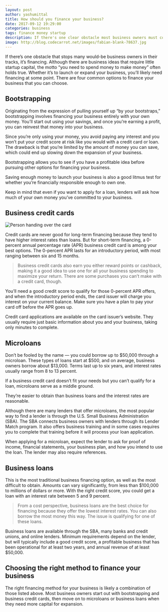 ```yaml
---
layout: post
author: yashumittal
title: How should you finance your business?
date: 2017-09-12 19:29:00
categories: business
tags: finance money startup
description: If there's one clear obstacle most business owners must come overcome it's how to finance your business. Take an in-depth look at four options available.
image: http://blog.codecarrot.net/images/fabian-blank-78637.jpg
---
```


If there’s one obstacle that stops many would-be business owners in their tracks, it’s financing. Although there are business ideas that require little startup capital, the motto “you need to spend money to make money” often holds true. Whether it’s to launch or expand your business, you’ll likely need financing at some point. There are four common options to finance your business that you can choose.

## Bootstrapping

Originating from the expression of pulling yourself up “by your bootstraps,” bootstrapping involves financing your business entirely with your own money. You’ll start out using your savings, and once you’re earning a profit, you can reinvest that money into your business.

Since you’re only using your money, you avoid paying any interest and you won’t put your credit score at risk like you would with a credit card or loan. The drawback is that you’re limited by the amount of money you can save, which could end up slowing down the expansion of your business.

<div class="callout">
Bootstrapping allows you to see if you have a profitable idea before pursuing other options for financing your business.
</div>

Saving enough money to launch your business is also a good litmus test for whether you’re financially responsible enough to own one.

Keep in mind that even if you want to apply for a loan, lenders will ask how much of your own money you’ve committed to your business.

## Business credit cards

![Person handing over the card](http://blog.codecarrot.net/images/person-handing-over-the-card.jpg)

Credit cards are never good for long-term financing because they tend to have higher interest rates than loans. But for short-term financing, a 0-percent annual percentage rate (APR) business credit card is among your best options. The 0-percent APR lasts for an introductory period, with most ranging between six and 15 months.

<blockquote>
Business credit cards also earn you either reward points or cashback, making it a good idea to use one for all your business spending to maximize your return.
There are some purchases you can’t make with a credit card, though.
</blockquote>

You’ll need a good credit score to qualify for those 0-percent APR offers, and when the introductory period ends, the card issuer will charge you interest on your current balance. Make sure you have a plan to pay your card off before the APR goes up.

Credit card applications are available on the card issuer’s website. They usually require just basic information about you and your business, taking only minutes to complete.

## Microloans

Don’t be fooled by the name — you could borrow up to $50,000 through a microloan. These types of loans start at $500, and on average, business owners borrow about $13,000. Terms last up to six years, and interest rates usually range from 8 to 13 percent.

<div class="callout">
If a business credit card doesn’t fit your needs but you can’t qualify for a loan, microloans serve as a middle ground.
</div>

They’re easier to obtain than business loans and the interest rates are reasonable.

Although there are many lenders that offer microloans, the most popular way to find a lender is through the U.S. Small Business Administration (SBA). The SBA connects business owners with lenders through its Lender Match program. It also offers business training and in some cases requires you to complete that training before it will process your loan application.

When applying for a microloan, expect the lender to ask for proof of income, financial statements, your business plan, and how you intend to use the loan. The lender may also require references.

## Business loans

This is the most traditional business financing option, as well as the most difficult to obtain. Amounts can vary significantly, from less than $100,000 to millions of dollars or more. With the right credit score, you could get a loan with an interest rate between 5 and 9 percent.

<blockquote>
From a cost perspective, business loans are the best choice for financing because they offer the lowest interest rates. You can also borrow the most money this way. The issue is qualifying for one of these loans.
</blockquote>

Business loans are available through the SBA, many banks and credit unions, and online lenders. Minimum requirements depend on the lender, but will typically include a good credit score, a profitable business that has been operational for at least two years, and annual revenue of at least $50,000.

## Choosing the right method to finance your business

The right financing method for your business is likely a combination of those listed above. Most business owners start out with bootstrapping and business credit cards, then move on to microloans or business loans when they need more capital for expansion.
